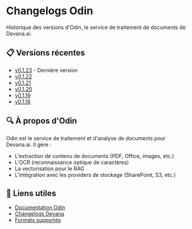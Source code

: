 # Changelogs Odin

Historique des versions d'Odin, le service de traitement de documents de Devana.ai.

## 📋 Versions récentes

- [v0.1.23](./v0.1.23.md) - Dernière version
- [v0.1.22](./v0.1.22.md)
- [v0.1.21](./v0.1.21.md)
- [v0.1.20](./v0.1.20.md)
- [v0.1.19](./v0.1.19.md)
- [v0.1.18](./v0.1.18.md)

## 🔍 À propos d'Odin

Odin est le service de traitement et d'analyse de documents pour Devana.ai. Il gère :
- L'extraction de contenu de documents (PDF, Office, images, etc.)
- L'OCR (reconnaissance optique de caractères)
- La vectorisation pour le RAG
- L'intégration avec les providers de stockage (SharePoint, S3, etc.)

## 🔗 Liens utiles

- [Documentation Odin](../../deployment/services/odin.md)
- [Changelogs Devana](../devana/README.md)
- [Formats supportés](../../docs/supported-formats.md)